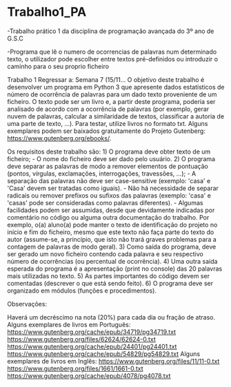 # Trabalho1_PA
-Trabalho prático 1 da disciplina de programação avançada do 3º ano de G.S.C

-Programa que lê o numero de ocorrencias de palavras num determinado texto, o utilizador pode escolher entre textos pré-definidos ou introduzir o caminho para o seu proprio ficheiro


Trabalho 1
Regressar a: Semana 7 (15/11...
O objetivo deste trabalho é desenvolver um programa em Python 3 que apresente dados estatísticos de número de ocorrência de palavras para um dado texto proveniente de um ficheiro. O texto pode ser um livro e, a partir deste programa, poderia ser analisado de acordo com a ocorrência de palavras (por exemplo, gerar nuvem de palavras, calcular a similaridade de textos, classificar a autoria de uma parte de texto, ...). Para testar, utilize livros no formato txt. Alguns exemplares podem ser baixados gratuitamente do Projeto Gutenberg: https://www.gutenberg.org/ebooks/.

Os requisitos deste trabalho são:
    1) O programa deve obter texto de um ficheiro;
        - O nome do ficheiro deve ser dado pelo usuário.
    2) O programa deve separar as palavras de modo a remover elementos de pontuação (pontos, vírgulas, exclamações, interrogações, travessões, ...);
        - A separação das palavras não deve ser case-sensitive (exemplo: 'casa' e 'Casa' devem ser tratadas como iguais).
        - Não há necessidade de separar radicais ou remover prefixos ou sufixos das palavras (exemplo: 'casa' e 'casas' pode ser consideradas como palavras diferentes).
        - Algumas facilidades podem ser assumidas, desde que devidamente indicadas por comentário no código ou alguma outra documentação do trabalho. Por exemplo, o(a) aluno(a) pode manter o texto de identificação do projeto no início e fim do ficheiro, mesmo que este texto não faça parte do texto do autor (assume-se, a princípio, que isto não trará graves problemas para a contagem de palavras de modo geral).
    3) Como saída do programa, deve ser gerado um novo ficheiro contendo cada palavra e seu respectivo número de ocorrências (ou percentual de ocorrência).
    4) Uma outra saída esperada do programa é a apresentação (print no console) das 20 palavras mais utilizadas no texto.
    5) As partes importantes do código devem ser comentadas (descrever o que está sendo feito).
    6) O programa deve ser organizado em módulos (funções e procedimentos).

Observações:

Haverá um decréscimo na nota (20%) para cada dia ou fração de atraso.
Alguns exemplares de livros em Português:
https://www.gutenberg.org/cache/epub/34719/pg34719.txt
https://www.gutenberg.org/files/62624/62624-0.txt
https://www.gutenberg.org/cache/epub/24401/pg24401.txt
https://www.gutenberg.org/cache/epub/54829/pg54829.txt
Alguns exemplares de livros em Inglês:
https://www.gutenberg.org/files/11/11-0.txt
https://www.gutenberg.org/files/1661/1661-0.txt
https://www.gutenberg.org/cache/epub/4078/pg4078.txt
